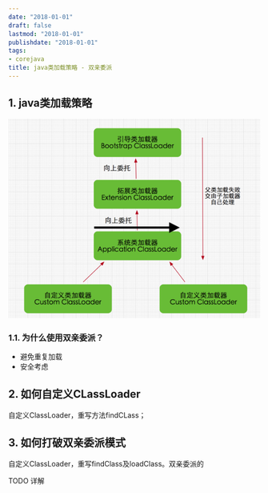 ```yaml
---
date: "2018-01-01"
draft: false
lastmod: "2018-01-01"
publishdate: "2018-01-01"
tags:
- corejava
title: java类加载策略 - 双亲委派
---
```


## 1. java类加载策略
![双亲委派四级加载](../../picture/java-load.png)

### 1.1. 为什么使用双亲委派？
* 避免重复加载
* 安全考虑

## 2. 如何自定义CLassLoader
自定义ClassLoader，重写方法findCLass；

## 3. 如何打破双亲委派模式
自定义ClassLoader，重写findClass及loadClass。双亲委派的


TODO 详解